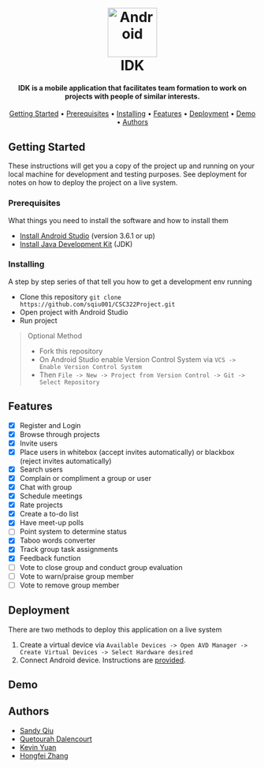 <h1 align = "center"> 
  <br><a href="https://pixabay.com/users/ElisaRiva-1348268/?utm_source=link-attribution&amp;utm_medium=referral&amp;utm_campaign=image&amp;utm_content=1971128"><img src=https://cdn.pixabay.com/photo/2017/01/11/08/31/icon-1971128_1280.png alt="Android" width="100"></a></br>IDK </h1>
<h4 align = "center"> IDK is a mobile application that facilitates team formation to work on projects with people of similar interests. </h4> 
<p align="center">
  <a href="#Getting Started">Getting Started</a> •
  <a href="#Prerequisites">Prerequisites</a> •
  <a href="#Installing">Installing</a> •
  <a href="#Features">Features</a> •
  <a href="#Deployment">Deployment</a> •
  <a href="#Demo">Demo</a> •
  <a href="#Authors">Authors</a>
</p>

## Getting Started
These instructions will get you a copy of the project up and running on your local machine for development and testing purposes. 
See deployment for notes on how to deploy the project on a live system.
### Prerequisites
What things you need to install the software and how to install them
* [Install Android Studio](https://developer.android.com/studio) (version 3.6.1 or up)
* [Install Java Development Kit](https://www.oracle.com/java/technologies/javase-jdk14-downloads.html)  (JDK)
### Installing
A step by step series of that tell you how to get a development env running
* Clone this repository ```git clone https://github.com/sqiu001/CSC322Project.git```
* Open project with Android Studio
* Run project
> Optional Method
> * Fork this repository
> * On Android Studio enable Version Control System via ```VCS -> Enable Version Control System```
> * Then ```File -> New -> Project from Version Control -> Git -> Select Repository```
## Features
* [x] Register and Login
* [x] Browse through projects
* [x] Invite users
* [x] Place users in whitebox (accept invites automatically) or blackbox (reject invites automatically)
* [x] Search users 
* [x] Complain or compliment a group or user
* [x] Chat with group
* [x] Schedule meetings
* [x] Rate projects
* [x] Create a to-do list
* [x] Have meet-up polls
* [ ] Point system to determine status 
* [x] Taboo words converter
* [x] Track group task assignments
* [x] Feedback function
* [ ] Vote to close group and conduct group evaluation
* [ ] Vote to warn/praise group member
* [ ] Vote to remove group member
## Deployment
There are two methods to deploy this application on a live system
1. Create a virtual device via ```Available Devices -> Open AVD Manager -> Create Virtual Devices -> Select Hardware desired```
2. Connect Android device. Instructions are [provided](https://developer.android.com/studio/run/device).
## Demo
## Authors
* [Sandy Qiu](https://github.com/sqiu001)
* [Quetourah Dalencourt](https://github.com/Quetourah)
* [Kevin Yuan](https://github.com/yuankevin123)
* [Hongfei Zhang](https://github.com/HFZ321)
